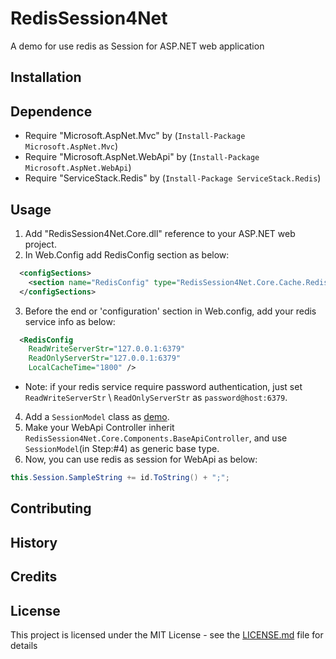 # RedisSession4Net

A demo for use redis as Session for ASP.NET web application

## Installation

## Dependence
* Require "Microsoft.AspNet.Mvc" by (```Install-Package Microsoft.AspNet.Mvc```)
* Require "Microsoft.AspNet.WebApi" by (```Install-Package Microsoft.AspNet.WebApi```)
* Require "ServiceStack.Redis" by (```Install-Package ServiceStack.Redis```)

## Usage
1.  Add "RedisSession4Net.Core.dll" reference to your ASP.NET web project.
2.  In Web.Config add RedisConfig section as below:
```xml
  <configSections>
    <section name="RedisConfig" type="RedisSession4Net.Core.Cache.RedisConfig" />
  </configSections>
```

3.	Before the end or 'configuration' section in Web.config, add your redis service info as below:
```xml
  <RedisConfig 
  	ReadWriteServerStr="127.0.0.1:6379" 
    ReadOnlyServerStr="127.0.0.1:6379" 
    LocalCacheTime="1800" />
```

* Note: if your redis service require password authentication, just set ```ReadWriteServerStr``` \ ```ReadOnlyServerStr``` as  ```password@host:6379```.
  
4.	Add a ```SessionModel``` class as [demo](demo/RedisSession4Net.Web/Models/SessionModel.cs).
5.	Make your WebApi Controller inherit ```RedisSession4Net.Core.Components.BaseApiController```, and use ```SessionModel```(in Step:#4) as generic base type.
6.	Now, you can use redis as session for WebApi as below:
```c#
this.Session.SampleString += id.ToString() + ";";
```

## Contributing

## History

## Credits

## License
This project is licensed under the MIT License - see the [LICENSE.md](LICENSE.md) file for details
